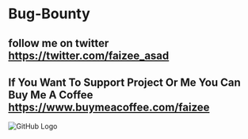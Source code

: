 # Bug-Bounty
 
## follow me on twitter https://twitter.com/faizee_asad

## If You Want To Support Project Or Me You Can Buy Me A Coffee https://www.buymeacoffee.com/faizee

![GitHub Logo](https://productdesignonline.com/wp-content/uploads/2019/12/support-free-fusion-360-tutorials-on-kevin-kennedys-buy-me-a-coffee-page-1.png)


